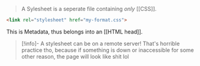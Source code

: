 > A Sylesheet is a seperate file containing _only_ [[CSS]].

```html
<link rel="stylesheet" href="my-format.css">
```

This is Metadata, thus belongs into an [[HTML head]].

>[!info]- A stylesheet can be on a remote server!
>That's horrible practice tho, because if something is down or inaccessible for some other reason, the page will look like shit lol
